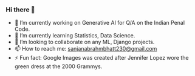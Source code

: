 ### Hi there 👋


- 🔭 I’m currently working on Generative AI for Q/A on the Indian Penal Code.
- 🌱 I’m currently learning Statistics, Data Science.
- 👯 I’m looking to collaborate on any ML, Django projects.
- 📫 How to reach me: sanjanabrahmbhatt230@gmail.com
- ⚡ Fun fact: Google Images was created after Jennifer Lopez wore the green dress at the 2000 Grammys.

